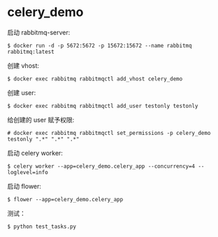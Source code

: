 # celery_demo

启动 rabbitmq-server:

    $ docker run -d -p 5672:5672 -p 15672:15672 --name rabbitmq rabbitmq:latest

创建 vhost:

    $ docker exec rabbitmq rabbitmqctl add_vhost celery_demo

创建 user:

    $ docker exec rabbitmq rabbitmqctl add_user testonly testonly

给创建的 user 赋予权限:

    # docker exec rabbitmq rabbitmqctl set_permissions -p celery_demo testonly ".*" ".*" ".*"

启动 celery worker:

    $ celery worker --app=celery_demo.celery_app --concurrency=4 --loglevel=info

启动 flower:

    $ flower --app=celery_demo.celery_app

测试：

    $ python test_tasks.py
